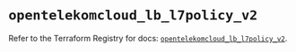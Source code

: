# `opentelekomcloud_lb_l7policy_v2`

Refer to the Terraform Registry for docs: [`opentelekomcloud_lb_l7policy_v2`](https://registry.terraform.io/providers/opentelekomcloud/opentelekomcloud/1.36.26/docs/resources/lb_l7policy_v2).
